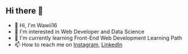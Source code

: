 ## Hi there 👋

<!--
**wawii16/wawii16** is a ✨ _special_ ✨ repository because its `README.md` (this file) appears on your GitHub profile.

Here are some ideas to get you started:

- 🔭 I’m currently working on ...
- 🌱 I’m currently learning ...
- 👯 I’m looking to collaborate on ...
- 🤔 I’m looking for help with ...
- 💬 Ask me about ...
- 📫 How to reach me: ...
- 😄 Pronouns: ...
- ⚡ Fun fact: ...
-->

- 👋 Hi, I'm Wawii16
- 👯 I'm interested in Web Developer and Data Science
- 🌱 I'm currently learning Front-End Web Development Learning Path
- 📫 How to reach me on 
<a href="https://www.instagram.com/wawii16" target="_blank">Instagram</a>, 
<a href="https://www.linkedin.com/in/dwi-wahyu-m-9a598328a" target="_blank">LinkedIn</a>
 

